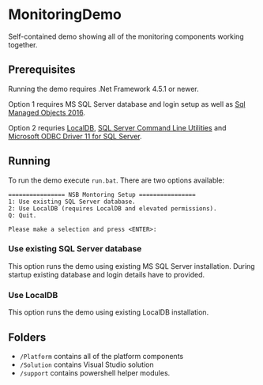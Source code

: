 # MonitoringDemo
Self-contained demo showing all of the monitoring components working together. 

## Prerequisites
Running the demo requires .Net Framework 4.5.1 or newer. 

Option 1 requires MS SQL Server database and login setup as well as [Sql Managed Objects 2016](https://www.microsoft.com/en-us/download/details.aspx?id=52676). 

Option 2 requries [LocalDB](https://www.microsoft.com/en-us/download/details.aspx?id=29062), [SQL Server Command Line Utilities](https://www.microsoft.com/en-us/download/details.aspx?id=53591) and [Microsoft ODBC Driver 11 for SQL Server](https://www.microsoft.com/en-us/download/details.aspx?id=36434).

## Running 
To run the demo execute `run.bat`. There are two options available:
```
================ NSB Montoring Setup ================
1: Use existing SQL Server database.
2: Use LocalDB (requires LocalDB and elevated permissions).
Q: Quit.

Please make a selection and press <ENTER>:
```

### Use existing SQL Server database
This option runs the demo using existing MS SQL Server installation. During startup existing database and login details have to provided.

### Use LocalDB
This option runs the demo using existing LocalDB installation.

## Folders
- `/Platform` contains all of the platform components
- `/Solution` contains Visual Studio solution
- `/support` contains powershell helper modules.
